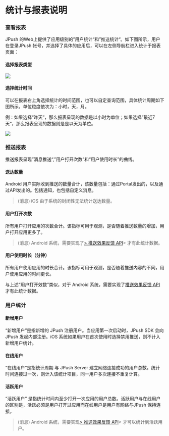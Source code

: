# 统计与报表说明

### 查看报表

JPush 的Web上提供了应用级别的”用户统计“和”推送统计“。如下图所示，用户在登录JPush 帐号，并选择了具体的应用后，可以在左侧导航栏进入统计于报表页面：

#### 选择报表类型

![][0]

#### 选择统计时间

可以在报表右上角选择统计的时间范围，也可以自定查询范围，具体统计周期如下图所示。单位粒度依次为：小时，天，月。

例：如果选择“昨天”，那么报表呈现的数据是以小时为单位；如果选择”最近7天“，那么报表呈现的数据则是是以天为单位。

![][1]

### 推送报表

推送报表呈现”消息推送“,”用户打开次数”和“用户使用时长”的曲线。

#### 送达数量

Android 用户实际收到推送的数量合计，该数量包括：通过Portal发出的，以及通过API发出的。包括通知，也包括自定义消息。

> (消息) iOS 由于系统的封闭性无法统计送达数量。

#### 用户打开次数

所有用户打开应用的次数合计。该指标可用于观测，是否随着推送数量的增加，用户打开应用更多了。

> (消息) Android 系统，需要实现了[> 推送效果反馈 API][2]> 才有此统计数据。

#### 用户使用时长（分钟）

所有用户使用应用的时长合计。该指标可用于观测，是否随着推送内容的不同，用户使用应用的时间更长。

与上述“用户打开效数”类似，对于 Android 系统，需要实现了[推送效果反馈 API][2]才有此统计数据。

### 用户统计

#### 新增用户

“新增用户”是指新增的 JPush 注册用户。当应用第一次启动时，JPush SDK 会向 JPush 发起内部注册。iOS 系统如果用户在首次使用时选择禁用推送，则不计入新增用户统计。

#### 在线用户

“在线用户”是指统计周期 与 JPush Server 建立网络连接成功的用户总数。统计时间连接过一次，则计入该统计项目，同一用户多次连接不重复计算。

#### 活跃用户

“活跃用户” 是指统计时间内至少打开一次应用的用户总数。活跃用户与在线用户的区别是，活跃必须是用户打开过应用而在线用户是用户有网络与JPush 保持连接。

> (消息) Android 系统，需要实现[> 推送效果反馈 API][2]> 才可以统计到活跃用户。



[0]: ../image/stats_report_type.png
[1]: ../image/stats_report_time.png
[2]: ../../client/android_api